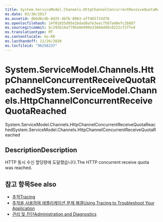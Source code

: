 ```yaml
---
title: System.ServiceModel.Channels.HttpChannelConcurrentReceiveQuotaReached
ms.date: 03/30/2017
ms.assetid: db6d8cdb-0d25-4bfb-8963-eff465733d70
ms.openlocfilehash: 14f01035d95e1bdad8a7e3eac7587a49efc2b887
ms.sourcegitcommit: bc293b14af795e0e999e3304dd40c0222cf2ffe4
ms.translationtype: MT
ms.contentlocale: ko-KR
ms.lasthandoff: 11/26/2020
ms.locfileid: "96256237"
---
```

# <a name="systemservicemodelchannelshttpchannelconcurrentreceivequotareached"></a><span data-ttu-id="777fb-102">System.ServiceModel.Channels.HttpChannelConcurrentReceiveQuotaReached</span><span class="sxs-lookup"><span data-stu-id="777fb-102">System.ServiceModel.Channels.HttpChannelConcurrentReceiveQuotaReached</span></span>

<span data-ttu-id="777fb-103">System.ServiceModel.Channels.HttpChannelConcurrentReceiveQuotaReached</span><span class="sxs-lookup"><span data-stu-id="777fb-103">System.ServiceModel.Channels.HttpChannelConcurrentReceiveQuotaReached</span></span>  
  
## <a name="description"></a><span data-ttu-id="777fb-104">Description</span><span class="sxs-lookup"><span data-stu-id="777fb-104">Description</span></span>  

 <span data-ttu-id="777fb-105">HTTP 동시 수신 할당량에 도달했습니다.</span><span class="sxs-lookup"><span data-stu-id="777fb-105">The HTTP concurrent receive quota was reached.</span></span>  
  
## <a name="see-also"></a><span data-ttu-id="777fb-106">참고 항목</span><span class="sxs-lookup"><span data-stu-id="777fb-106">See also</span></span>

- [<span data-ttu-id="777fb-107">추적</span><span class="sxs-lookup"><span data-stu-id="777fb-107">Tracing</span></span>](index.md)
- [<span data-ttu-id="777fb-108">추적을 사용하여 애플리케이션 문제 해결</span><span class="sxs-lookup"><span data-stu-id="777fb-108">Using Tracing to Troubleshoot Your Application</span></span>](using-tracing-to-troubleshoot-your-application.md)
- [<span data-ttu-id="777fb-109">관리 및 진단</span><span class="sxs-lookup"><span data-stu-id="777fb-109">Administration and Diagnostics</span></span>](../index.md)
